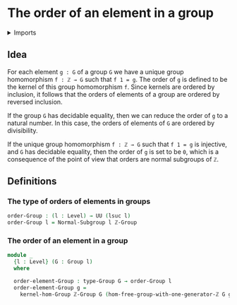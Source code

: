 # The order of an element in a group

<details><summary>Imports</summary>
```agda
module group-theory.orders-of-elements-groups where
open import elementary-number-theory.group-of-integers
open import foundation.universe-levels
open import group-theory.free-groups-with-one-generator
open import group-theory.groups
open import group-theory.kernels
open import group-theory.normal-subgroups
```
</details>

## Idea

For each element `g : G` of a group `G` we have a unique group homomorphism `f : ℤ → G` such that `f 1 = g`. The order of `g` is defined to be the kernel of this group homomorphism `f`. Since kernels are ordered by inclusion, it follows that the orders of elements of a group are ordered by reversed inclusion.

If the group `G` has decidable equality, then we can reduce the order of `g` to a natural number. In this case, the orders of elements of `G` are ordered by divisibility.

If the unique group homomorphism `f : ℤ → G` such that `f 1 = g` is injective, and `G` has decidable equality, then the order of `g` is set to be `0`, which is a consequence of the point of view that orders are normal subgroups of `ℤ`.

## Definitions

### The type of orders of elements in groups

```agda
order-Group : (l : Level) → UU (lsuc l)
order-Group l = Normal-Subgroup l ℤ-Group
```

### The order of an element in a group

```agda
module _
  {l : Level} (G : Group l)
  where

  order-element-Group : type-Group G → order-Group l
  order-element-Group g =
    kernel-hom-Group ℤ-Group G (hom-free-group-with-one-generator-ℤ G g)
```
